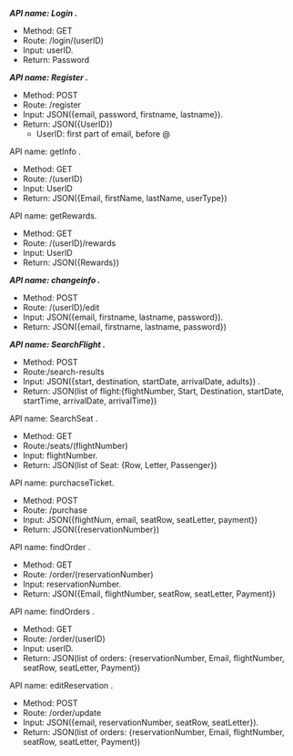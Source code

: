 **_API name: Login ._**
  * Method: GET
  * Route: /login/(userID)
  * Input: userID. 
  * Return: Password

**_API name: Register ._** 
  * Method: POST
  * Route: /register
  * Input: JSON({email, password, firstname, lastname}). 
  * Return: JSON({UserID})
    * UserID: first part of email, before @ 

API name: getInfo .
  * Method: GET
  * Route: /(userID)
  * Input: UserID
  * Return: JSON({Email, firstName, lastName, userType})

API name: getRewards.
  * Method: GET
  * Route: /(userID)/rewards
  * Input: UserID
  * Return: JSON({Rewards})

**_API name: changeinfo ._**
  * Method: POST
  * Route: /(userID)/edit
  * Input: JSON({email, firstname, lastname, password}). 
  * Return: JSON({email, firstname, lastname, password})

**_API name: SearchFlight ._**
  * Method: POST
  * Route:/search-results
  * Input: JSON({start, destination, startDate, arrivalDate, adults}) .
  * Return: JSON(list of flight:{flightNumber, Start, Destination, startDate, startTime, arrivalDate, arrivalTime})
  
API name: SearchSeat . 
  * Method: GET
  * Route:/seats/(flightNumber)
  * Input: flightNumber. 
  * Return: JSON(list of Seat: {Row, Letter, Passenger})

API name: purchacseTicket. 
  * Method: POST
  * Route: /purchase
  * Input: JSON({flightNum, email, seatRow, seatLetter, payment})
  * Return: JSON({reservationNumber})

API name: findOrder . 
  * Method: GET
  * Route: /order/(reservationNumber)
  * Input: reservationNumber. 
  * Return: JSON({Email, flightNumber, seatRow, seatLetter, Payment})
  
API name: findOrders . 
  * Method: GET
  * Route: /order/(userID)
  * Input: userID. 
  * Return: JSON(list of orders: {reservationNumber, Email, flightNumber, seatRow, seatLetter, Payment})

API name: editReservation . 
  * Method: POST
  * Route: /order/update
  * Input: JSON({email, reservationNumber, seatRow, seatLetter}). 
  * Return: JSON(list of orders: {reservationNumber, Email, flightNumber, seatRow, seatLetter, Payment})









